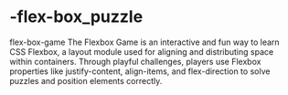 # -flex-box_puzzle
flex-box-game The Flexbox Game is an interactive and fun way to learn CSS Flexbox, a layout module used for aligning and distributing space within containers. Through playful challenges, players use Flexbox properties like justify-content, align-items, and flex-direction to solve puzzles and position elements correctly. 
